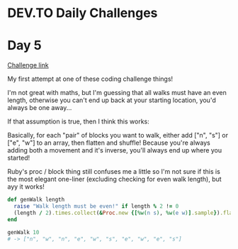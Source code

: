 # DEV.TO Daily Challenges

# Day 5

[Challenge link](https://dev.to/thepracticaldev/daily-challenge-5-ten-minute-walk-1188)

My first attempt at one of these coding challenge things!

I'm not great with maths, but I'm guessing that all walks must have an even length, otherwise you can't end up back at your starting location, you'd always be one away...

If that assumption is true, then I think this works:

Basically, for each "pair" of blocks you want to walk, either add ["n", "s"] or ["e", "w"] to an array, then flatten and shuffle! Because you're always adding both a movement and it's inverse, you'll always end up where you started!

Ruby's proc / block thing still confuses me a little so I'm not sure if this is the most elegant one-liner (excluding checking for even walk length), but ayy it works!

```ruby
def genWalk length
  raise "Walk length must be even!" if length % 2 != 0
  (length / 2).times.collect(&Proc.new {[%w(n s), %w(e w)].sample}).flatten.shuffle
end

genWalk 10
# -> ["n", "w", "n", "e", "w", "s", "e", "w", "e", "s"]
```